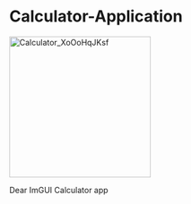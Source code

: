 # Calculator-Application

<img width="252" alt="Calculator_XoOoHqJKsf" src="https://github.com/lashazibzibadze/Calculator-Application/assets/101782753/16281c71-f709-45d3-b983-91990f91106e">


Dear ImGUI Calculator app
